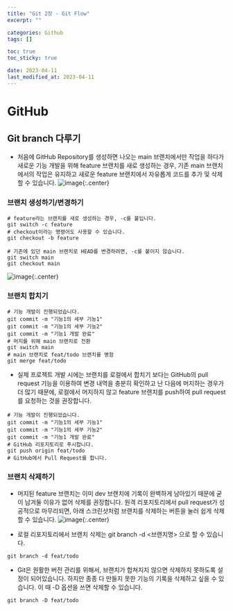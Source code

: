 ```yaml
---
title: "Git 2장 - Git Flow"
excerpt: ""

categories: Github
tags: []

toc: true
toc_sticky: true

date: 2023-04-11
last_modified_at: 2023-04-11
---
```


# GitHub

## Git branch 다루기

- 처음에 GitHub Repository를 생성하면 나오는 main 브랜치에서만 작업을 하다가 새로운 기능 개발을 위해 feature 브랜치를 새로 생성하는 경우, 기존 main 브랜치에서의 작업은 유지하고 새로운 feature 브랜치에서 자유롭게 코드를 추가 및 삭제할 수 있습니다.
  ![image](https://user-images.githubusercontent.com/118104644/231041752-a0b458be-673f-43a1-9f88-3ab7170de04e.png){:.center}

### 브랜치 생성하기/변경하기

```
# feature라는 브랜치를 새로 생성하는 경우, -c를 붙입니다.
git switch -c feature
# checkout이라는 명령어도 사용할 수 있습니다.
git checkout -b feature

# 기존에 있던 main 브랜치로 HEAD를 변경하려면, -c를 붙이지 않습니다.
git switch main
git checkout main
```

![image](https://user-images.githubusercontent.com/118104644/231041968-8d8c942c-efd3-4a9d-89fe-39d3e6349dda.png){:.center}

### 브랜치 합치기

```
# 기능 개발이 진행되었습니다.
git commit -m "기능1의 세부 기능1"
git commit -m "기능1의 세부 기능2"
git commit -m "기능1 개발 완료"
# 머지를 위해 main 브랜치로 전환
git switch main
# main 브랜치로 feat/todo 브랜치를 병함
git merge feat/todo
```

- 실제 프로젝트 개발 시에는 브랜치를 로컬에서 합치기 보다는 GitHub의 pull request 기능을 이용하여 변경 내역을 충분히 확인하고 난 다음에 머지하는 경우가 더 많기 때문에, 로컬에서 머지하지 않고 feature 브랜치를 push하여 pull request를 요청하는 것을 권장합니다.

```
# 기능 개발이 진행되었습니다.
git commit -m "기능1의 세부 기능1"
git commit -m "기능1의 세부 기능2"
git commit -m "기능1 개발 완료"
# GitHub 리포지토리로 푸시합니다.
git push origin feat/todo
# GitHub에서 Pull Request를 합니다.
```

### 브랜치 삭제하기

- 머지된 feature 브랜치는 이미 dev 브랜치에 기록이 완벽하게 남아있기 때문에 굳이 남겨둘 이유가 없어 삭제를 권장합니다. 원격 리포지토리에서 pull request가 성공적으로 마무리되면, 아래 스크린샷처럼 브랜치를 삭제하는 버튼을 눌러 쉽게 삭제할 수 있습니다.
  ![image](https://user-images.githubusercontent.com/118104644/231042250-72216af0-93e3-4f36-baa6-40423b10b796.png){:.center}

- 로컬 리포지토리에서 브랜치 삭제는 git branch -d <브랜치명> 으로 할 수 있습니다.

```
git branch -d feat/todo
```

- Git은 원활한 버전 관리를 위해서, 브랜치가 합쳐지지 않으면 삭제하지 못하도록 설정이 되어있습니다. 하지만 종종 다 만들지 못한 기능의 기록을 삭제하고 싶을 수 있습니다. 이 때 -D 옵션을 쓰면 삭제할 수 있습니다.

```
git branch -D feat/todo
```
